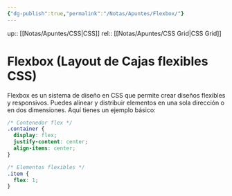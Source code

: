 ```yaml
---
{"dg-publish":true,"permalink":"/Notas/Apuntes/Flexbox/"}
---
```



up:: [[Notas/Apuntes/CSS\|CSS]]
rel:: [[Notas/Apuntes/CSS Grid\|CSS Grid]]

# Flexbox (Layout de Cajas flexibles CSS)
Flexbox es un sistema de diseño en CSS que permite crear diseños flexibles y responsivos. Puedes alinear y distribuir elementos en una sola dirección o en dos dimensiones. Aquí tienes un ejemplo básico:

```css 
/* Contenedor flex */
.container {
  display: flex;
  justify-content: center;
  align-items: center;
}

/* Elementos flexibles */
.item {
  flex: 1;
}
```